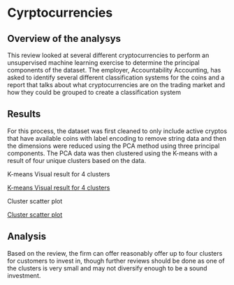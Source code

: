 # Cyrptocurrencies

## Overview of the analysys

This review looked at several different cryptocurrencies to perform an unsupervised machine learning exercise to determine the principal components of the dataset. The employer, Accountability Accounting, has asked to identify several different classification systems for the coins and a report that talks about what cryptocurrencies are on the trading market and how they could be grouped to create a classification system

## Results

For this process, the dataset was first cleaned to only include active cryptos that have available coins with label encoding to remove string data and then the dimensions were reduced using the PCA method using three principal components. The PCA data was then clustered using the K-means with a result of four unique clusters based on the data.

K-means Visual result for 4 clusters

[K-means Visual result for 4 clusters](!https://github.com/UnBearAble1/Cryptocurrencies/blob/main/Module%2019%20Elbow%20Curve.png)


Cluster scatter plot 

[Cluster scatter plot](!https://github.com/UnBearAble1/Cryptocurrencies/blob/main/Module%2019%20Scatter.png)


## Analysis

Based on the review, the firm can offer reasonably offer up to four clusters for customers to invest in, though further reviews should be done as one of the clusters is very small and may not diversify enough to be a sound investment.

